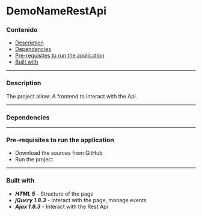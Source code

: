 # DemoNameRestApi

### Contenido
- [Description](#description) 
- [Dependencies](#dependencies) 
- [Pre-requisites to run the application](#prerequisitestoruntheapplication) 
- [Built with](#builtwith)

----------
<div id='description'/>

### Description
The project allow:
A frontend to interact with the Api.

----------
<div id='dependencies'/>

### Dependencies


----------
<div id='prerequisitestoruntheapplication'/>

### Pre-requisites to run the application
- Download the sources from GitHub
- Run the project

----------
<div id='builtwith'/>

### Built with
* ***HTML 5*** - Structure of the page
* ***jQuery 1.8.3*** - Interact with the page, manage events
* ***Ajax 1.8.3*** - Interact with the Rest Api
